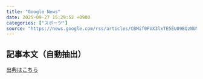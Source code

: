 ```yaml
---
title: "Google News"
date: 2025-09-27 15:29:52 +0900
categories: ["スポーツ"]
source: "https://news.google.com/rss/articles/CBMif0FVX3lxTE5EU09BQzNUMy12TW5MS2kyX2lMVFNBeVFMLVZJMHlHT0QzR0ZZaXJubE5LeUlFYXFRdVBXOV9YcE11U0VyRVZCal9xX1VYdkxHOGM3dG5KbVJYZldHdFhXQ0NjZllMcHI0eHJJTm9oMFJvNVlZcmVpYzBVZFFkOWc?oc=5"
---
```


## 記事本文（自動抽出）
<body class="y0K44d EA71Tc" id="readabilityBody"></body>

[出典はこちら](https://news.google.com/rss/articles/CBMif0FVX3lxTE5EU09BQzNUMy12TW5MS2kyX2lMVFNBeVFMLVZJMHlHT0QzR0ZZaXJubE5LeUlFYXFRdVBXOV9YcE11U0VyRVZCal9xX1VYdkxHOGM3dG5KbVJYZldHdFhXQ0NjZllMcHI0eHJJTm9oMFJvNVlZcmVpYzBVZFFkOWc?oc=5)
